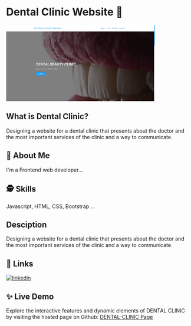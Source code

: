 # Dental Clinic Website 💉

<img align="center" width="80%" src="https://github.com/MhmdTahaSheRif/DENTAL-CLINIC/blob/main/images/Screenshot 2024-12-11 151721.png">

## What is Dental Clinic?
Designing a website for a dental clinic that presents about the doctor and the most important services of the clinic and a way to communicate.

## 🚀 About Me
I'm a Frontend web developer...

  
## 🕵️‍ Skills
Javascript, HTML, CSS, Bootstrap ...

## Desciption
Designing a website for a dental clinic that presents about the doctor and the most important services of the clinic and a way to communicate.

## 🔗 Links

[![linkedin](https://img.shields.io/badge/linkedin-0A66C2?style=for-the-badge&logo=linkedin&logoColor=white)](https://www.linkedin.com/in/mohamed-taha-sherif/)


## ✨ Live Demo

Explore the interactive features and dynamic elements of DENTAL CLINIC by visiting the hosted page on Github:
[DENTAL-CLINIC Page](https://mhmdtahasherif.github.io/DENTAL-CLINIC/)